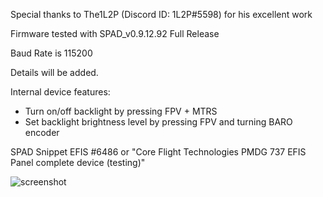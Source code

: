 Special thanks to The1L2P (Discord ID: 1L2P#5598) for his excellent work

Firmware tested with SPAD_v0.9.12.92 Full Release

Baud Rate is 115200

Details will be added.

Internal device features:
- Turn on/off backlight by pressing FPV + MTRS
- Set backlight brightness level by pressing  FPV and turning BARO encoder

SPAD Snippet EFIS #6486 or "Core Flight Technologies PMDG 737 EFIS Panel complete device (testing)"

![screenshot](https://user-images.githubusercontent.com/53659578/193854791-ab4db9c9-fb3a-49d3-8993-2548e0928471.png)
